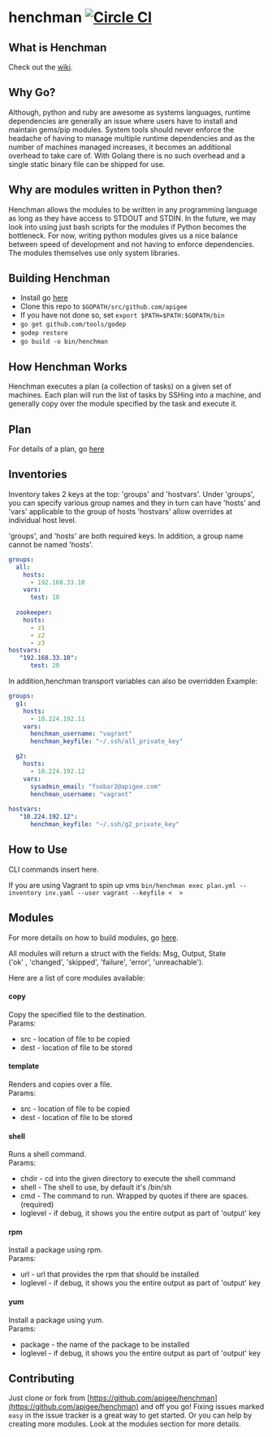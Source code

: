 

# henchman [![Circle CI](https://circleci.com/gh/apigee/henchman/tree/master.svg?style=svg)](https://circleci.com/gh/apigee/henchman/tree/master)
## What is Henchman
Check out the [wiki](https://github.com/apigee/henchman/wiki).

## Why Go?
Although, python and ruby are awesome as systems languages, runtime dependencies are generally an issue where users have to install and maintain gems/pip modules. System tools should never enforce the headache of having to manage multiple runtime dependencies and as the number of machines managed increases, it becomes an additional overhead to take care of. With Golang there is no such overhead and a single static binary file can be shipped for use.

## Why are modules written in Python then?
Henchman allows the modules to be written in any programming language as long as they have access to STDOUT and STDIN.  In the future, we may look into using just bash scripts for the modules if Python becomes the bottleneck. For now, writing python modules gives us a nice balance between speed of development and not having to enforce dependencies. The modules themselves use only system libraries.

## Building Henchman
* Install go [here](https://golang.org/doc/install)
* Clone this repo to `$GOPATH/src/github.com/apigee`
* If you have not done so, set `export $PATH=$PATH:$GOPATH/bin`
* `go get github.com/tools/godep`
* `godep restore`
* `go build -o bin/henchman`

## How Henchman Works
Henchman executes a plan (a collection of tasks) on a given set of machines.  Each plan will run the list of tasks by SSHing into a machine, and generally copy over the module specified by the task and execute it.  

## Plan
For details of a plan, go [here](https://github.com/apigee/henchman/wiki/Plans)
## Inventories
Inventory takes 2 keys at the top: 'groups' and 'hostvars'.
Under 'groups', you can specify various group names and they in turn can have 'hosts' and 'vars' applicable to the group of hosts
'hostvars' allow overrides at individual host level.

'groups', and 'hosts' are both required keys.  In addition, a group name cannot be named 'hosts'.
```yaml
groups:
  all:
    hosts:
      - 192.168.33.10
    vars:
      test: 10
 
  zookeeper:
    hosts:
      - z1
      - z2
      - z3
hostvars:
   "192.168.33.10":
      test: 20
```  
In addition,henchman transport variables can also be overridden
Example:
```yaml
groups:
  g1:
    hosts:
      - 10.224.192.11
    vars:
      henchman_username: "vagrant"
      henchman_keyfile: "~/.ssh/all_private_key"

  g2:
    hosts:
      - 10.224.192.12
    vars:
      sysadmin_email: "foobar2@apigee.com"
      henchman_username: "vagrant"
 
hostvars:
   "10.224.192.12":
      henchman_keyfile: "~/.ssh/g2_private_key"
```

## How to Use
CLI commands insert here.

If you are using Vagrant to spin up vms
`bin/henchman exec plan.yml --inventory inv.yaml --user vagrant --keyfile <  >`

## Modules
For more details on how to build modules, go [here](https://github.com/apigee/henchman/wiki/Modules).  

All modules will return a struct with the fields: Msg, Output, State   
('ok' , 'changed', 'skipped', 'failure', 'error', 'unreachable').  
  
Here are a list of core modules available:

#### copy
Copy the specified file to the destination.  
Params:
* src - location of file to be copied
* dest - location of file to be stored

#### template
Renders and copies over a file.  
Params:
* src - location of file to be copied
* dest - location of file to be stored

#### shell
Runs a shell command.  
Params:
* chdir - cd into the given directory to execute the shell command
* shell - The shell to use, by default it's /bin/sh
* cmd - The command to run. Wrapped by quotes if there are spaces. (required)
* loglevel - if debug, it shows you the entire output as part of 'output' key

#### rpm
Install a package using rpm.  
Params:
* url - url that provides the rpm that should be installed
* loglevel - if debug, it shows you the entire output as part of 'output' key

#### yum
Install a package using yum.  
Params:
* package - the name of the package to be installed
* loglevel - if debug, it shows you the entire output as part of 'output' key

## Contributing

Just clone or fork from [https://github.com/apigee/henchman](https://github.com/apigee/henchman) and off you go! Fixing issues marked `easy` in the issue tracker is a great way to get started. Or you can help by creating more modules.  Look at the modules section for more details.
